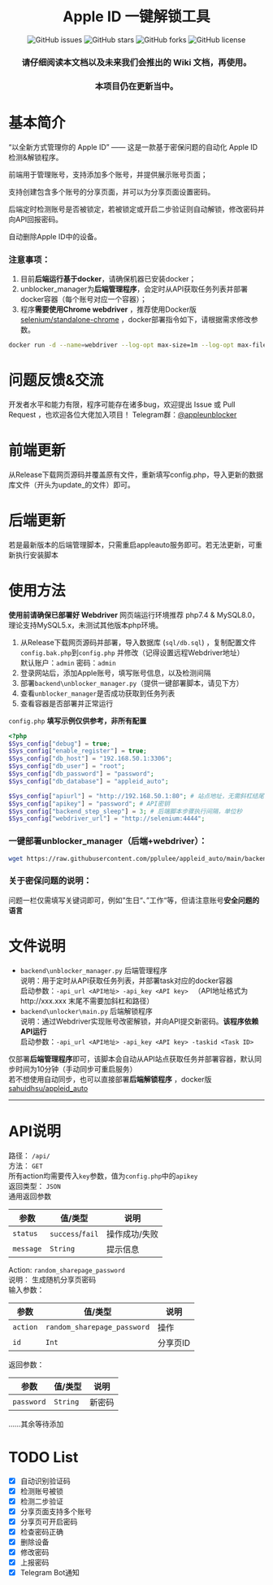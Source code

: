 <h1 align="center">Apple ID 一键解锁工具</h1>
<p align="center">
    <a href="https://github.com/pplulee/appleid_auto/issues" style="text-decoration:none">
        <img src="https://img.shields.io/github/issues/pplulee/appleid_auto.svg" alt="GitHub issues"/>
    </a>
    <a href="https://github.com/pplulee/appleid_auto/stargazers" style="text-decoration:none" >
        <img src="https://img.shields.io/github/stars/pplulee/appleid_auto.svg" alt="GitHub stars"/>
    </a>
    <a href="https://github.com/pplulee/appleid_auto/network" style="text-decoration:none" >
        <img src="https://img.shields.io/github/forks/pplulee/appleid_auto.svg" alt="GitHub forks"/>
    </a>
    <a href="https://github.com/pplulee/apple_auto/blob/main/LICENSE" style="text-decoration:none" >
        <img src="https://img.shields.io/github/license/pplulee/appleid_auto" alt="GitHub license"/>
    </a>
</p>
<h3 align="center">请仔细阅读本文档以及未来我们会推出的 Wiki 文档，再使用。</h3>  
<h3 align="center">本项目仍在更新当中。</h3>

# 基本简介

“以全新方式管理你的 Apple ID” —— 这是一款基于密保问题的自动化 Apple ID 检测&解锁程序。

前端用于管理账号，支持添加多个账号，并提供展示账号页面；

支持创建包含多个账号的分享页面，并可以为分享页面设置密码。

后端定时检测账号是否被锁定，若被锁定或开启二步验证则自动解锁，修改密码并向API回报密码。

自动删除Apple ID中的设备。

### 注意事项：

1. 目前**后端运行基于docker**，请确保机器已安装docker；
2. unblocker_manager为**后端管理程序**，会定时从API获取任务列表并部署docker容器（每个账号对应一个容器）；
3. 程序**需要使用Chrome webdriver**
   ，推荐使用Docker版 [selenium/standalone-chrome](https://hub.docker.com/r/selenium/standalone-chrome)
   ，docker部署指令如下，请根据需求修改参数。

```bash
docker run -d --name=webdriver --log-opt max-size=1m --log-opt max-file=1 --shm-size="2g" --restart=always -e SE_NODE_MAX_SESSIONS=10 -e SE_NODE_OVERRIDE_MAX_SESSIONS=true -e SE_SESSION_RETRY_INTERVAL=1 -e SE_VNC_VIEW_ONLY=1 -p 4444:4444 -p 5900:5900 selenium/standalone-chrome
```

# 问题反馈&交流

开发者水平和能力有限，程序可能存在诸多bug，欢迎提出 Issue 或 Pull Request ，也欢迎各位大佬加入项目！
Telegram群：[@appleunblocker](https://t.me/appleunblocker)

# 前端更新

从Release下载网页源码并覆盖原有文件，重新填写config.php，导入更新的数据库文件（开头为update_的文件）即可。

# 后端更新

若是最新版本的后端管理脚本，只需重启appleauto服务即可。若无法更新，可重新执行安装脚本

# 使用方法

**使用前请确保已部署好 Webdriver**
网页端运行环境推荐 php7.4 & MySQL8.0，理论支持MySQL5.x，未测试其他版本php环境。

1. 从Release下载网页源码并部署，导入数据库 (`sql/db.sql`) ，复制配置文件`config.bak.php`到`config.php`
   并修改（记得设置远程Webdriver地址） \
   默认账户：`admin` 密码：`admin`
2. 登录网站后，添加Apple账号，填写账号信息，以及检测间隔
3. 部署`backend\unblocker_manager.py`（提供一键部署脚本，请见下方）
4. 查看`unblocker_manager`是否成功获取到任务列表
5. 查看容器是否部署并正常运行

`config.php` **填写示例仅供参考，非所有配置**

```php
<?php
$Sys_config["debug"] = true;
$Sys_config["enable_register"] = true;
$Sys_config["db_host"] = "192.168.50.1:3306";
$Sys_config["db_user"] = "root";
$Sys_config["db_password"] = "password";
$Sys_config["db_database"] = "appleid_auto";

$Sys_config["apiurl"] = "http://192.168.50.1:80"; # 站点地址，无需斜杠结尾
$Sys_config["apikey"] = "password"; # API密钥
$Sys_config["backend_step_sleep"] = 3; # 后端脚本步骤执行间隔，单位秒
$Sys_config["webdriver_url"] = "http://selenium:4444";
```

### 一键部署unblocker_manager（后端+webdriver）：

```bash
wget https://raw.githubusercontent.com/pplulee/appleid_auto/main/backend/install_unblocker.sh -O install_unblocker.sh && bash install_unblocker.sh
```

### 关于密保问题的说明：

问题一栏仅需填写关键词即可，例如”生日“、”工作“等，但请注意账号**安全问题的语言**

# 文件说明

- `backend\unblocker_manager.py` 后端管理程序 \
  说明：用于定时从API获取任务列表，并部署task对应的docker容器 \
  启动参数：`-api_url <API地址> -api_key <API key> ` （API地址格式为http://xxx.xxx 末尾不需要加斜杠和路径）
- `backend\unlocker\main.py` 后端解锁程序 \
  说明：通过Webdriver实现账号改密解锁，并向API提交新密码。**该程序依赖API运行** \
  启动参数：`-api_url <API地址> -api_key <API key> -taskid <Task ID>`

仅部署**后端管理程序**即可，该脚本会自动从API站点获取任务并部署容器，默认同步时间为10分钟（手动同步可重启服务） \
若不想使用自动同步，也可以直接部署**后端解锁程序**
，docker版 [sahuidhsu/appleid_auto](https://hub.docker.com/r/sahuidhsu/appleid_auto)

---

# API说明

路径： `/api/` \
方法： `GET` \
所有action均需要传入`key`参数，值为`config.php`中的`apikey` \
返回类型： `JSON` \
通用返回参数 


| 参数        | 值/类型             | 说明      |
|-----------|------------------|---------|
| `status`  | `success`/`fail` | 操作成功/失败 |
| `message` | `String`         | 提示信息    |

Action: `random_sharepage_password` \
说明： 生成随机分享页密码 \
输入参数：

| 参数       | 值/类型                        | 说明    |
|----------|-----------------------------|-------|
| `action` | `random_sharepage_password` | 操作    |
| `id`     | `Int`                       | 分享页ID |

返回参数：

| 参数         | 值/类型     | 说明  |
|------------|----------|-----|
| `password` | `String` | 新密码 |



……其余等待添加

# TODO List

- [x] 自动识别验证码
- [x] 检测账号被锁
- [x] 检测二步验证
- [x] 分享页面支持多个账号
- [x] 分享页可开启密码
- [x] 检查密码正确
- [x] 删除设备
- [x] 修改密码
- [x] 上报密码
- [x] Telegram Bot通知
